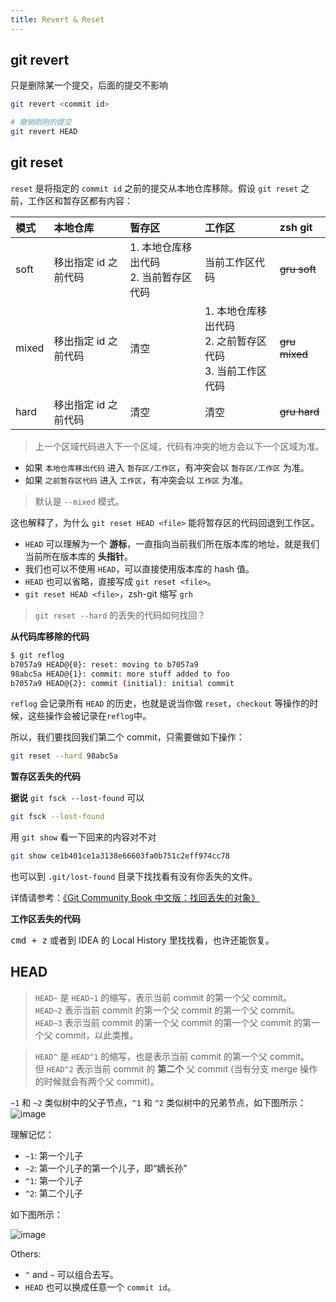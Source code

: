 ```yaml
---
title: Revert & Reset
---
```


## git revert

只是删除某一个提交，后面的提交不影响

```bash
git revert <commit id>

# 撤销刚刚的提交
git revert HEAD
```

## git reset

`reset` 是将指定的 `commit id` 之前的提交从本地仓库移除。假设 `git reset` 之前，工作区和暂存区都有内容：

| 模式 | 本地仓库 | 暂存区 | 工作区 | zsh git |
| :-- | :-- | :-- | :-- | :-- |
| soft | 移出指定 id 之前代码 | 1. 本地仓库移出代码 <br/> 2. 当前暂存区代码 | 当前工作区代码 | ~~gru soft~~ |
| mixed | 移出指定 id 之前代码 | 清空 | 1. 本地仓库移出代码 <br/> 2. 之前暂存区代码 <br/> 3. 当前工作区代码 | ~~gru mixed~~ |
| hard | 移出指定 id 之前代码 | 清空 | 清空 | ~~gru hard~~ |

> 上一个区域代码进入下一个区域，代码有冲突的地方会以下一个区域为准。

- 如果 `本地仓库移出代码` 进入 `暂存区/工作区`，有冲突会以 `暂存区/工作区` 为准。
- 如果 `之前暂存区代码` 进入 `工作区`，有冲突会以 `工作区` 为准。

> 默认是 `--mixed` 模式。

这也解释了，为什么 `git reset HEAD <file>` 能将暂存区的代码回退到工作区。

- `HEAD` 可以理解为一个 **游标**，一直指向当前我们所在版本库的地址，就是我们当前所在版本库的 **头指针**。
- 我们也可以不使用 `HEAD`，可以直接使用版本库的 hash 值。
- `HEAD` 也可以省略，直接写成 `git reset <file>`。
- `git reset HEAD <file>`，zsh-git 缩写 `grh`

> `git reset --hard` 的丢失的代码如何找回？

**从代码库移除的代码**

```sh
$ git reflog
b7057a9 HEAD@{0}: reset: moving to b7057a9
98abc5a HEAD@{1}: commit: more stuff added to foo
b7057a9 HEAD@{2}: commit (initial): initial commit
```

`reflog` 会记录所有 `HEAD` 的历史，也就是说当你做 `reset`，`checkout` 等操作的时候，这些操作会被记录在`reflog`中。

所以，我们要找回我们第二个 commit，只需要做如下操作：

```sh
git reset --hard 98abc5a
```

**暂存区丢失的代码**

**据说** `git fsck --lost-found` 可以

```sh
git fsck --lost-found
```

用 `git show` 看一下回来的内容对不对

```sh
git show ce1b401ce1a3138e66603fa0b751c2eff974cc78

```

也可以到 `.git/lost-found` 目录下找找看有没有你丢失的文件。

详情请参考：[《Git Community Book 中文版：找回丢失的对象》](http://gitbook.liuhui998.com/6_1.html)

**工作区丢失的代码**

<kbd>cmd + z</kbd> 或者到 IDEA 的 Local History 里找找看，也许还能恢复。

## HEAD

> `HEAD~` 是 `HEAD~1` 的缩写，表示当前 commit 的第一个父 commit。  
> `HEAD~2` 表示当前 commit 的第一个父 commit 的第一个父 commit。  
> `HEAD~3` 表示当前 commit 的第一个父 commit 的第一个父 commit 的第一个父 commit，以此类推。

> `HEAD^` 是 `HEAD^1` 的缩写，也是表示当前 commit 的第一个父 commit。  
> 但 `HEAD^2` 表示当前 commit 的 **第二个** 父 commit (当有分支 merge 操作的时候就会有两个父 commit)。

`~1` 和 `~2` 类似树中的父子节点，`^1` 和 `^2` 类似树中的兄弟节点，如下图所示： ![image](https://user-images.githubusercontent.com/12554487/46857500-ae738a00-ce3b-11e8-9359-5f850ee57bfc.png)

理解记忆：

- `~1`: 第一个儿子
- `~2`: 第一个儿子的第一个儿子，即“嫡长孙”
- `^1`: 第一个儿子
- `^2`: 第二个儿子

如下图所示：

![image](https://user-images.githubusercontent.com/12554487/43994118-12211088-9dca-11e8-8229-4289455c532c.png)

Others:

- `^` and `~` 可以组合去写。
- `HEAD` 也可以换成任意一个 `commit id`。
